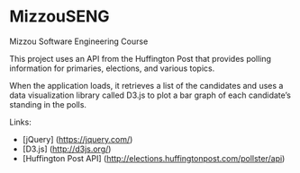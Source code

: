 # MizzouSENG
Mizzou Software Engineering Course

This project uses an API from the Huffington Post that provides polling information for
primaries, elections, and various topics.

When the application loads, it retrieves a list of the candidates and uses a data
visualization library called D3.js to plot a bar graph of each candidate’s standing in the polls.

Links:
* [jQuery] (https://jquery.com/)
* [D3.js] (http://d3js.org/)
* [Huffington Post API] (http://elections.huffingtonpost.com/pollster/api)
